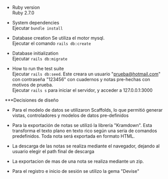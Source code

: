 * Ruby version  
  Ruby 2.7.0

* System dependencies  
  Ejecutar ```bundle install```


* Database creation
  Se utiliza el motor mysql.   
  Ejecutar el comando ```rails db:create```
  
* Database initialization   
  Ejecutar ```rails db:migrate```

* How to run the test suite   
  Ejecutar ```rails db:seed```. Este creara un usuario "prueba@hotmail.com" con contraseña "123456" con cuadernos y 
  notas pre-hechas con motivos de prueba.   
    Ejecutar ```rails s``` para iniciar el servidor, y acceder a 127.0.0.1:3000


***Decisiones de diseño 

- Para el modelo de datos se utilizaron Scaffolds, lo que permitió generar vistas, controladores y modelos de datos pre-definidos

- Para la exportación de notas se utilizó la librería "Kramdown". Esta transforma el texto plano en texto rico según
    una seria de comandos predefinidos. Toda nota será exportada en formato HTML.
    
- La descarga de las notas se realiza mediante el navegador, dejando al usuario elegir el path final de descarga

- La exportacion de mas de una nota se realiza mediante un zip.

- Para el registro e inicio de sesión se utilizo la gema "Devise"

